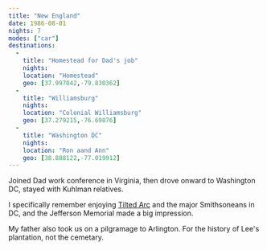 ```yaml
---
title: "New England"
date: 1986-08-01
nights: 7
modes: ["car"]
destinations:
  -
    title: "Homestead for Dad's job"
    nights:
    location: "Homestead"
    geo: [37.997042,-79.830362]
  -
    title: "Williamsburg"
    nights:
    location: "Colonial Williamsburg"
    geo: [37.279215,-76.69876]
  -
    title: "Washington DC"
    nights:
    location: "Ron aand Ann"
    geo: [38.888122,-77.019912]
---
```


Joined Dad work conference in Virginia, then drove onward to Washington DC, stayed with Kuhlman relatives.

I specifically remember enjoying [Tilted Arc](https://greg.org/archive/2024/04/03/the-history-of-tilted-arc-is-long.html) and the major Smithsoneans in DC, and the Jefferson Memorial made a big impression.

My father also took us on a pilgramage to Arlington. For the history of Lee's plantation, not the cemetary.
